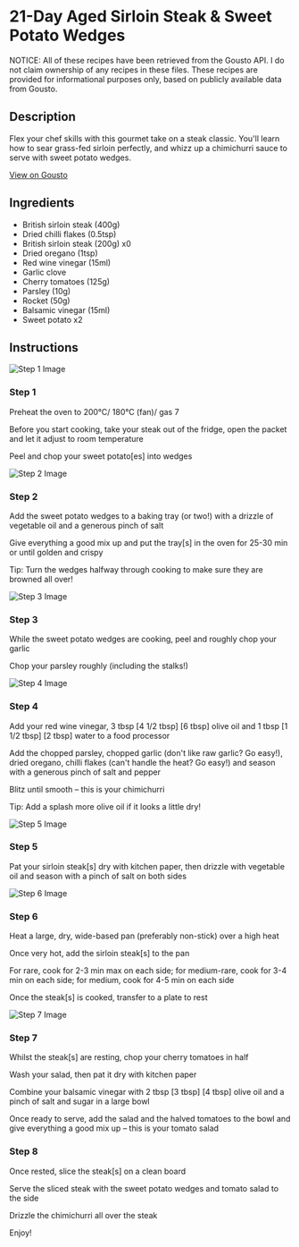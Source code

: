 # 21-Day Aged Sirloin Steak & Sweet Potato Wedges

NOTICE: All of these recipes have been retrieved from the Gousto API. I do not claim ownership of any recipes in these files. These recipes are provided for informational purposes only, based on publicly available data from Gousto.

## Description

Flex your chef skills with this gourmet take on a steak classic. You'll learn how to sear grass-fed sirloin perfectly, and whizz up a chimichurri sauce to serve with sweet potato wedges. 

[View on Gousto](https://www.gousto.co.uk/recipes/cookbook/21-day-aged-sirloin-steak-chimichurri-sweet-potato-wedges)

## Ingredients

- British sirloin steak (400g)
- Dried chilli flakes (0.5tsp)
- British sirloin steak (200g) x0
- Dried oregano (1tsp)
- Red wine vinegar (15ml)
- Garlic clove
- Cherry tomatoes (125g)
- Parsley (10g)
- Rocket (50g)
- Balsamic vinegar (15ml)
- Sweet potato x2

## Instructions

![Step 1 Image](https://production-media.gousto.co.uk/cms/recipe-step-image/1621.-step-1-x200.jpg)

### Step 1

Preheat the oven to 200°C/ 180°C (fan)/ gas 7

Before you start cooking, take your steak out of the fridge, open the packet and let it adjust to room temperature

Peel and chop your sweet potato[es] into wedges

![Step 2 Image](https://production-media.gousto.co.uk/cms/recipe-step-image/1621.-step-2-x200.jpg)

### Step 2

Add the sweet potato wedges to a baking tray (or two!) with a drizzle of vegetable oil and a generous pinch of salt

Give everything a good mix up and put the tray[s] in the oven for 25-30 min or until golden and crispy

Tip: Turn the wedges halfway through cooking to make sure they are browned all over!

![Step 3 Image](https://production-media.gousto.co.uk/cms/recipe-step-image/1621.-step-3-x200.jpg)

### Step 3

While the sweet potato wedges are cooking, peel and roughly chop your garlic

Chop your parsley roughly (including the stalks!)

![Step 4 Image](https://production-media.gousto.co.uk/cms/recipe-step-image/1621.-step-4-x200.jpg)

### Step 4

Add your red wine vinegar, 3 tbsp <span class="text-purple">[4 1/2 tbsp]</span> <span class="text-danger">[6 tbsp]</span> olive oil and 1 tbsp <span class="text-purple">[1 1/2 tbsp]</span> <span class="text-danger">[2 tbsp]</span> water to a food processor

Add the chopped parsley, chopped garlic (don't like raw garlic? Go easy!), dried oregano, chilli flakes (can't handle the heat? Go easy!) and season with a generous pinch of salt and pepper

Blitz until smooth – this is your chimichurri

Tip: Add a splash more olive oil if it looks a little dry!

![Step 5 Image](https://production-media.gousto.co.uk/cms/recipe-step-image/1621.-step-5-x200.jpg)

### Step 5

Pat your sirloin steak[s] dry with kitchen paper, then drizzle with vegetable oil and season with a pinch of salt on both sides

![Step 6 Image](https://production-media.gousto.co.uk/cms/recipe-step-image/1621.-step-6-x200.jpg)

### Step 6

Heat a large, dry, wide-based pan (preferably non-stick) over a high heat

Once very hot, add the sirloin steak[s] to the pan

For rare, cook for 2-3 min max on each side; for medium-rare, cook for 3-4 min on each side; for medium, cook for 4-5 min on each side

Once the steak[s] is cooked, transfer to a plate to rest

![Step 7 Image](https://production-media.gousto.co.uk/cms/recipe-step-image/1621.-step-7-x200.jpg)

### Step 7

Whilst the steak[s] are resting, chop your cherry tomatoes in half

Wash your salad, then pat it dry with kitchen paper

Combine your balsamic vinegar with 2 tbsp <span class="text-purple">[3 tbsp]</span> <span class="text-danger">[4 tbsp]</span> olive oil and a pinch of salt and sugar in a large bowl

Once ready to serve, add the salad and the halved tomatoes to the bowl and give everything a good mix up – this is your tomato salad

### Step 8

Once rested, slice the steak[s] on a clean board

Serve the sliced steak with the sweet potato wedges and tomato salad to the side

Drizzle the chimichurri all over the steak

Enjoy!

